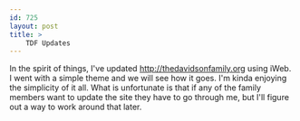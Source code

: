 ```yaml
---
id: 725
layout: post
title: >
    TDF Updates
---
```


In the spirit of things, I've updated <a href="http://thedavidsonfamily.org">http://thedavidsonfamily.org</a> using iWeb. I went with a simple theme and we will see how it goes. I'm kinda enjoying the simplicity of it all. What is unfortunate is that if any of the family members want to update the site they have to go through me, but I'll figure out a way to work around that later.
